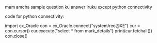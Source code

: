 mam amcha sample question ku answer iruku except python connectivity

code for python connectivity:

import cx_Oracle
con = cx_Oracle.connect("system/rec@XE")
cur = con.cursor()
cur.execute("select * from mark_details")
print(cur.fetchall())
con.close()
